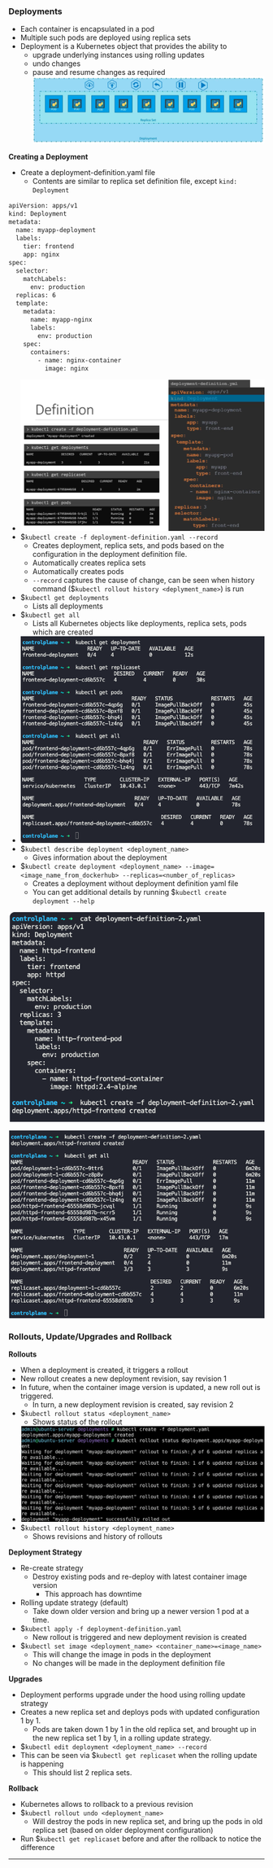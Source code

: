 
### Deployments

- Each container is encapsulated in a pod
- Multiple such pods are deployed using replica sets
- Deployment is a Kubernetes object that provides the ability to
	- upgrade underlying instances using rolling updates
	- undo changes
	- pause and resume changes as required
![deployment.png](Attachments/deployment.png)

**Creating a Deployment**

- Create a deployment-definition.yaml file
	- Contents are similar to replica set definition file, except `kind: Deployment`
```
apiVersion: apps/v1
kind: Deployment
metadata:
  name: myapp-deployment
  labels:
    tier: frontend
    app: nginx
spec:
  selector:
    matchLabels:
      env: production
  replicas: 6
  template:
    metadata:
      name: myapp-nginx
      labels:
        env: production
    spec:
      containers:
        - name: nginx-container
          image: nginx
```
- ![deploymentdefnandcreation.png](Attachments/deploymentdefnandcreation.png)
- $`kubectl create -f deployment-definition.yaml --record`
	- Creates deployment, replica sets, and pods based on the configuration in the deployment definition file.
	- Automatically creates replica sets
	- Automatically creates pods
	- `--record` captures the cause of change, can be seen when history command ($`kubectl rollout history <deplyment_name>`) is run
- $`kubectl get deployments`
	- Lists all deployments
- $`kubectl get all`
	- Lists all Kubernetes objects like deployments, replica sets, pods which are created
- ![kubectlgetalldeploymentsrspods.png](Attachments/kubectlgetalldeploymentsrspods.png)
- $`kubectl describe deployment <deployment_name>`
	- Gives information about the deployment
- $`kubectl create deployment <deployment_name> --image=<image_name_from_dockerhub> --replicas=<number_of_replicas>`
	- Creates a deployment without deployment definition yaml file
	- You can get additional details by running $`kubectl create deployment --help`

![deploymentdfnfilecreateanddeploy-1.png](Attachments/deploymentdfnfilecreateanddeploy-1.png)

![deploymentdfnfilecreateanddeploy-2.png](Attachments/deploymentdfnfilecreateanddeploy-2.png)


### Rollouts, Update/Upgrades and Rollback

**Rollouts**
- When a deployment is created, it triggers a rollout
- New rollout creates a new deployment revision, say revision 1
- In future, when the container image version is updated, a new roll out is triggered.
	- In turn, a new deployment revision is created, say revision 2
- $`kubectl rollout status <deployment_name>`
	- Shows status of the rollout
- ![kubectlrolloutstatus.png](Attachments/kubectlrolloutstatus.png)
- $`kubectl rollout history <deployment_name>`
	- Shows revisions and history of rollouts

**Deployment Strategy**

- Re-create strategy
	- Destroy existing pods and re-deploy with latest container image version
		- This approach has downtime
- Rolling update strategy (default)
	- Take down older version and bring up a newer version 1 pod at a time.
- $`kubectl apply -f deployment-definition.yaml`
	- New rollout is triggered and new deployment revision is created
- $`kubectl set image <deployment_name> <container_name>=<image_name>`
	- This will change the image in pods in the deployment
	- No changes will be made in the deployment definition file

**Upgrades**

- Deployment performs upgrade under the hood using rolling update strategy
- Creates a new replica set and deploys pods with updated configuration 1 by 1.
	- Pods are taken down 1 by 1 in the old replica set, and brought up in the new replica set 1 by 1, in a rolling update strategy.
- $`kubectl edit deployment <deployment_name> --record`
- This can be seen via $`kubectl get replicaset` when the rolling update is happening
	- This should list 2 replica sets.

**Rollback**

- Kubernetes allows to rollback to a previous revision
- $`kubectl rollout undo <deployment_name>`
	- Will destroy the pods in new replica set, and bring up the pods in old replica set (based on older deployment configuration)
- Run $`kubectl get replicaset` before and after the rollback to notice the difference


---
